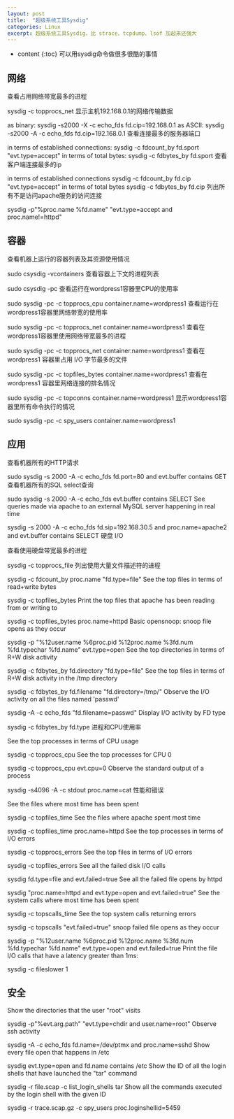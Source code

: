 ```yaml
---
layout: post
title:  "超级系统工具Sysdig"
categories: Linux
excerpt: 超级系统工具Sysdig，比 strace、tcpdump、lsof 加起来还强大 
---
```

* content
{:toc}
可以用sysdig命令做很多很酷的事情


## 网络

查看占用网络带宽最多的进程

sysdig -c topprocs_net
显示主机192.168.0.1的网络传输数据

as binary:
sysdig -s2000 -X -c echo_fds fd.cip=192.168.0.1
as ASCII:
sysdig -s2000 -A -c echo_fds fd.cip=192.168.0.1
查看连接最多的服务器端口

in terms of established connections:
sysdig -c fdcount_by fd.sport "evt.type=accept"
in terms of total bytes:
sysdig -c fdbytes_by fd.sport
查看客户端连接最多的ip

in terms of established connections
sysdig -c fdcount_by fd.cip "evt.type=accept"
in terms of total bytes
sysdig -c fdbytes_by fd.cip
列出所有不是访问apache服务的访问连接

sysdig -p"%proc.name %fd.name" "evt.type=accept and proc.name!=httpd"

## 容器

查看机器上运行的容器列表及其资源使用情况

sudo csysdig -vcontainers
查看容器上下文的进程列表

sudo csysdig -pc
查看运行在wordpress1容器里CPU的使用率

sudo sysdig -pc -c topprocs_cpu container.name=wordpress1
查看运行在wordpress1容器里网络带宽的使用率

sudo sysdig -pc -c topprocs_net container.name=wordpress1
查看在wordpress1容器里使用网络带宽最多的进程

sudo sysdig -pc -c topprocs_net container.name=wordpress1
查看在wordpress1 容器里占用 I/O 字节最多的文件

sudo sysdig -pc -c topfiles_bytes container.name=wordpress1
查看在wordpress1 容器里网络连接的排名情况

sudo sysdig -pc -c topconns container.name=wordpress1
显示wordpress1容器里所有命令执行的情况

sudo sysdig -pc -c spy_users container.name=wordpress1
## 应用

查看机器所有的HTTP请求

sudo sysdig -s 2000 -A -c echo_fds fd.port=80 and evt.buffer contains GET
查看机器所有的SQL select查询

sudo sysdig -s 2000 -A -c echo_fds evt.buffer contains SELECT
See queries made via apache to an external MySQL server happening in real time

sysdig -s 2000 -A -c echo_fds fd.sip=192.168.30.5 and proc.name=apache2 and evt.buffer contains SELECT
硬盘 I/O

查看使用硬盘带宽最多的进程

sysdig -c topprocs_file
列出使用大量文件描述符的进程

sysdig -c fdcount_by proc.name "fd.type=file"
See the top files in terms of read+write bytes

sysdig -c topfiles_bytes
Print the top files that apache has been reading from or writing to

sysdig -c topfiles_bytes proc.name=httpd
Basic opensnoop: snoop file opens as they occur

sysdig -p "%12user.name %6proc.pid %12proc.name %3fd.num %fd.typechar %fd.name" evt.type=open
See the top directories in terms of R+W disk activity

sysdig -c fdbytes_by fd.directory "fd.type=file"
See the top files in terms of R+W disk activity in the /tmp directory

sysdig -c fdbytes_by fd.filename "fd.directory=/tmp/"
Observe the I/O activity on all the files named 'passwd'

sysdig -A -c echo_fds "fd.filename=passwd"
Display I/O activity by FD type

sysdig -c fdbytes_by fd.type
进程和CPU使用率

See the top processes in terms of CPU usage

sysdig -c topprocs_cpu
See the top processes for CPU 0

sysdig -c topprocs_cpu evt.cpu=0
Observe the standard output of a process

sysdig -s4096 -A -c stdout proc.name=cat
性能和错误

See the files where most time has been spent

sysdig -c topfiles_time
See the files where apache spent most time

sysdig -c topfiles_time proc.name=httpd
See the top processes in terms of I/O errors

sysdig -c topprocs_errors
See the top files in terms of I/O errors

sysdig -c topfiles_errors
See all the failed disk I/O calls

sysdig fd.type=file and evt.failed=true
See all the failed file opens by httpd

sysdig "proc.name=httpd and evt.type=open and evt.failed=true"
See the system calls where most time has been spent

sysdig -c topscalls_time
See the top system calls returning errors

sysdig -c topscalls "evt.failed=true"
snoop failed file opens as they occur

sysdig -p "%12user.name %6proc.pid %12proc.name %3fd.num %fd.typechar %fd.name" evt.type=open and evt.failed=true
Print the file I/O calls that have a latency greater than 1ms:

sysdig -c fileslower 1
## 安全

Show the directories that the user "root" visits

sysdig -p"%evt.arg.path" "evt.type=chdir and user.name=root"
Observe ssh activity

sysdig -A -c echo_fds fd.name=/dev/ptmx and proc.name=sshd
Show every file open that happens in /etc

sysdig evt.type=open and fd.name contains /etc
Show the ID of all the login shells that have launched the "tar" command

sysdig -r file.scap -c list_login_shells tar
Show all the commands executed by the login shell with the given ID

sysdig -r trace.scap.gz -c spy_users proc.loginshellid=5459